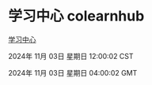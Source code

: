 # 学习中心 colearnhub
[学习中心](http://219.139.197.74:56308/colearnhub/)

2024年 11月 03日 星期日 12:00:02 CST

2024年 11月 03日 星期日 04:00:02 GMT

